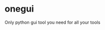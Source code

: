 # onegui

Only python gui tool you need for all your tools

<!-- readme: contributors -start -->

<!-- readme: contributors -end -->
